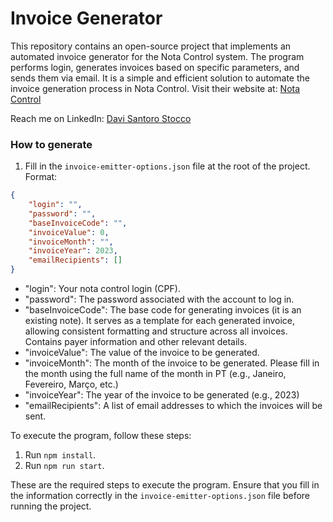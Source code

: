 # Invoice Generator
This repository contains an open-source project that implements an automated invoice generator for the Nota Control system. The program performs login, generates invoices based on specific parameters, and sends them via email. It is a simple and efficient solution to automate the invoice generation process in Nota Control. Visit their website at: [Nota Control](https://www.notacontrol.com.br/home/)<br>

Reach me on LinkedIn: [Davi Santoro Stocco](https://linkedin.com/in/davistocco)

### How to generate

1. Fill in the `invoice-emitter-options.json` file at the root of the project. Format:

```json
{
    "login": "",
    "password": "",
    "baseInvoiceCode": "",
    "invoiceValue": 0,
    "invoiceMonth": "",
    "invoiceYear": 2023,
    "emailRecipients": []
}
```
- "login": Your nota control login (CPF).
- "password": The password associated with the account to log in.
- "baseInvoiceCode": The base code for generating invoices (it is an existing note). It serves as a template for each generated invoice, allowing consistent formatting and structure across all invoices. Contains payer information and other relevant details.
- "invoiceValue": The value of the invoice to be generated.
- "invoiceMonth": The month of the invoice to be generated. Please fill in the month using the full name of the month in PT (e.g., Janeiro, Fevereiro, Março, etc.)
- "invoiceYear": The year of the invoice to be generated (e.g., 2023)
- "emailRecipients": A list of email addresses to which the invoices will be sent.

To execute the program, follow these steps:

1. Run `npm install`.
2. Run `npm run start`.

These are the required steps to execute the program. Ensure that you fill in the information correctly in the `invoice-emitter-options.json` file before running the project.
